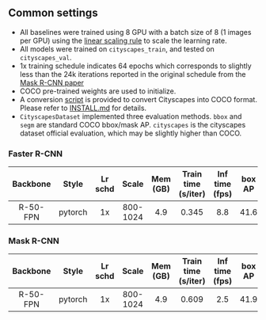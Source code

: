 ## Common settings

- All baselines were trained using 8 GPU with a batch size of 8 (1 images per GPU) using the [linear scaling rule](https://arxiv.org/abs/1706.02677) to scale the learning rate.
- All models were trained on `cityscapes_train`, and tested on `cityscapes_val`.
- 1x training schedule indicates 64 epochs which corresponds to slightly less than the 24k iterations reported in the original schedule from the [Mask R-CNN paper](https://arxiv.org/abs/1703.06870)
- COCO pre-trained weights are used to initialize.
- A conversion [script](../../tools/convert_datasets/cityscapes.py) is provided to convert Cityscapes into COCO format. Please refer to [INSTALL.md](../../docs/INSTALL.md#prepare-datasets) for details.
- `CityscapesDataset` implemented three evaluation methods. `bbox` and `segm` are standard COCO bbox/mask AP. `cityscapes` is the cityscapes dataset official evaluation, which may be slightly higher than COCO.


### Faster R-CNN

|    Backbone     |  Style  | Lr schd | Scale    | Mem (GB) | Train time (s/iter) | Inf time (fps) | box AP | Download |
| :-------------: | :-----: | :-----: | :---:    | :------: | :-----------------: | :------------: | :----: | :------: |
|    R-50-FPN     | pytorch |   1x    | 800-1024 | 4.9      | 0.345               | 8.8            | 41.6   | [model](https://open-mmlab.s3.ap-northeast-2.amazonaws.com/mmdetection/models/cityscapes/faster_rcnn_r50_fpn_1x_cityscapes_20200227-362cfbbf.pth) |

### Mask R-CNN

|    Backbone     |  Style  | Lr schd | Scale    | Mem (GB) | Train time (s/iter) | Inf time (fps) | box AP | mask AP | Download |
| :-------------: | :-----: | :-----: | :------: | :------: | :-----------------: | :------------: | :----: | :-----: | :------: |
|    R-50-FPN     | pytorch |   1x    | 800-1024 | 4.9      | 0.609               | 2.5            | 41.9  |  37.1   | [model](https://open-mmlab.s3.ap-northeast-2.amazonaws.com/mmdetection/models/cityscapes/mask_rcnn_r50_fpn_1x_cityscapes_20200227-afe51d5a.pth) |
